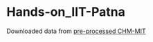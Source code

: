 # Hands-on_IIT-Patna

Downloaded data from [pre-processed CHM-MIT](https://ieee-dataport.org/open-access/preprocessed-chb-mit-scalp-eeg-database)
